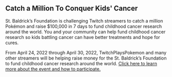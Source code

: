 ## Catch a Million To Conquer Kids' Cancer

St. Baldrick’s Foundation is challenging Twitch streamers to catch a million Pokémon and raise $100,000 in 7 days to fund childhood cancer research around the world. You and your community can help fund childhood cancer research so kids battling cancer can have better treatments and hope for cures. 

From April 24, 2022 through April 30, 2022, TwitchPlaysPokemon and many other streamers will be helping raise money for the St. Baldrick’s Foundation to fund childhood cancer research around the world. [Click here to learn more about the event and how to participate.](https://catchamillion.com/)